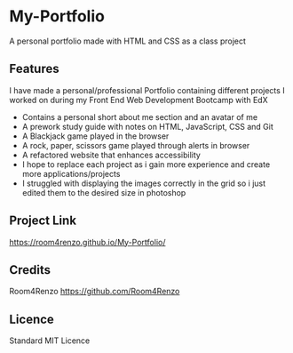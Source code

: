 # My-Portfolio
A personal portfolio made with HTML and CSS as a class project

## Features
I have made a personal/professional Portfolio containing different projects I worked on during my Front End Web Development Bootcamp with EdX
- Contains a personal short about me section and an avatar of me
- A prework study guide with notes on HTML, JavaScript, CSS and Git
- A Blackjack game played in the browser 
- A rock, paper, scissors game played through alerts in browser
- A refactored website that enhances accessibility
- I hope to replace each project as i gain more experience and create more applications/projects
 - I struggled with displaying the images correctly in the grid so i just edited them to the desired size in photoshop


 ## Project Link 
 https://room4renzo.github.io/My-Portfolio/

 ## Credits

 Room4Renzo
https://github.com/Room4Renzo

## Licence

Standard MIT Licence


